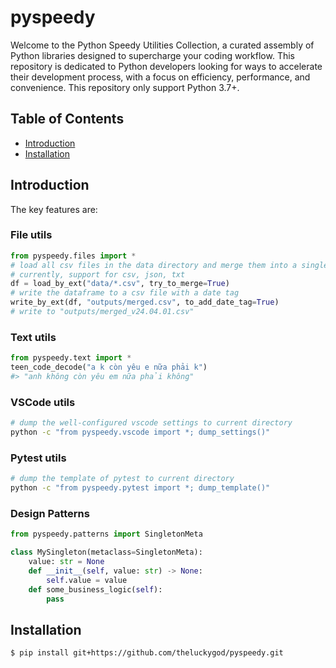 # pyspeedy
Welcome to the Python Speedy Utilities Collection, a curated assembly of Python libraries designed to supercharge your coding workflow. This repository is dedicated to Python developers looking for ways to accelerate their development process, with a focus on efficiency, performance, and convenience. This repository only support Python 3.7+.

## Table of Contents
- [Introduction](#introduction)
- [Installation](#installation)

## Introduction
The key features are:

### File utils 
```python
from pyspeedy.files import *
# load all csv files in the data directory and merge them into a single dataframe
# currently, support for csv, json, txt
df = load_by_ext("data/*.csv", try_to_merge=True) 
# write the dataframe to a csv file with a date tag
write_by_ext(df, "outputs/merged.csv", to_add_date_tag=True)
# write to "outputs/merged_v24.04.01.csv"
```

### Text utils
```python
from pyspeedy.text import *
teen_code_decode("a k còn yêu e nữa phải k")
#> "anh không còn yêu em nữa phải không"
```

### VSCode utils
```bash
# dump the well-configured vscode settings to current directory
python -c "from pyspeedy.vscode import *; dump_settings()"
```

### Pytest utils
```bash
# dump the template of pytest to current directory
python -c "from pyspeedy.pytest import *; dump_template()"
```

### Design Patterns
```python
from pyspeedy.patterns import SingletonMeta

class MySingleton(metaclass=SingletonMeta):
    value: str = None
    def __init__(self, value: str) -> None:
        self.value = value
    def some_business_logic(self):
        pass
```

## Installation
```bash
$ pip install git+https://github.com/theluckygod/pyspeedy.git
```

